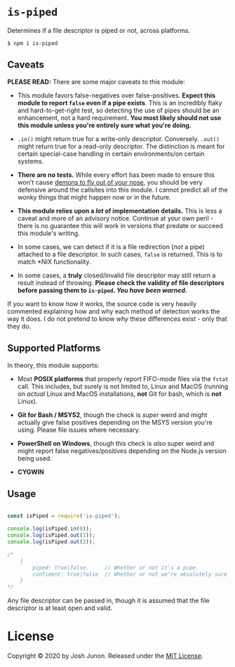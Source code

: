 # `is-piped`

Determines if a file descriptor is piped or not, across platforms.

```console
$ npm i is-piped
```

## Caveats

**PLEASE READ:** There are some major caveats to this module:

- This module favors false-negatives over false-positives. **Expect this
  module to report `false` even if a pipe exists**. This is an incredibly
  flaky and hard-to-get-right test, so detecting the use of pipes should
  be an enhancement, not a hard requirement. **You most likely should not
  use this module unless you're entirely sure what you're doing.**

- `.in()` might return true for a write-only descriptor. Conversely.
  `.out()` might return true for a read-only descriptor. The distinction
  is meant for certain special-case handling in certain environments/on
  certain systems.

- **There are no tests.** While every effort has been made to ensure
  this won't cause [demons to fly out of your nose](http://catb.org/jargon/html/N/nasal-demons.html),
  you should be very defensive around the callsites into this module.
  I cannot predict all of the wonky things that might happen now
  or in the future.

- **This module relies upon a _lot_ of implementation details.** This
  is less a caveat and more of an advisory notice. Continue at your
  own peril - there is no guarantee this will work in versions that
  predate or succeed this module's writing.

- In some cases, we can detect if it is a file redirection (_not_ a pipe)
  attached to a file descriptor. In such cases, `false` is returned.
  This is to match &ast;NIX functionality.

- In some cases, a **truly** closed/invalid file descriptor may still
  return a result instead of throwing. **Please check the validity of
  file descriptors before passing them to `is-piped`. _You have been
  warned._**

If you want to know how it works, the source code is very heavily commented
explaining how and why each method of detection works the way it does.
I do not pretend to know _why_ these differences exist - only that
they do.

## Supported Platforms

In theory, this module supports:

- Most **POSIX platforms** that properly report FIFO-mode files
  via the `fstat` call. This includes, but surely is not limited to,
  Linux and MacOS (running on *actual* Linux and MacOS installations,
  **not** Git for bash, which is **not** Linux).

- **Git for Bash / MSYS2**, though the check is _super_ weird
  and might actually give false positives depending on the MSYS
  version you're using. Please file issues where necessary.

- **PowerShell on Windows**, though this check is _also_ super weird
  and might report false negatives/positives depending on the Node.js
  version being used.

- **CYGWIN**

## Usage

```javascript

const isPiped = require('is-piped');

console.log(isPiped.in(0));
console.log(isPiped.out(1));
console.log(isPiped.out(2));

/*
	{
		piped: true|false,     // Whether or not it's a pipe.
		confident: true|false  // Whether or not we're absolutely sure of that.
	}
*/
```

Any file descriptor can be passed in, though it is assumed
that the file descriptor is at least open and valid.

# License

Copyright &copy; 2020 by Josh Junon. Released under the [MIT License](LICENSE.txt).
